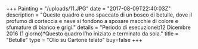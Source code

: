 +++
Painting = "/uploads/11.JPG"
date = "2017-08-09T22:40:03Z"
description = "Questo quadro è uno spaccato di un bosco di betulle, dove il profumo di corteccia e neve si fondono a sposare macchie di colore e sfumature di bianco e grigi."
details = "Periodo di esecuzione\t12 Dicembre 2016 (1 giorno)*Questo quadro l’ho iniziato e terminato da sola."
title = "Betulle"
type = "Olio su Cartone telato"
buy=false
+++
